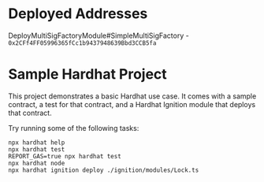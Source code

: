 # Deployed Addresses

DeployMultiSigFactoryModule#SimpleMultiSigFactory -
``` 0x2CFf4FF05996365fCc1b9437948639Bbd3CCB5fa ```


# Sample Hardhat Project

This project demonstrates a basic Hardhat use case. It comes with a sample contract, a test for that contract, and a Hardhat Ignition module that deploys that contract.

Try running some of the following tasks:

```shell
npx hardhat help
npx hardhat test
REPORT_GAS=true npx hardhat test
npx hardhat node
npx hardhat ignition deploy ./ignition/modules/Lock.ts
```
